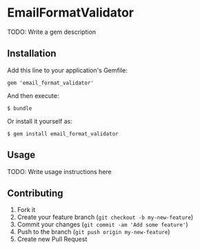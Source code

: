 # EmailFormatValidator

TODO: Write a gem description

## Installation

Add this line to your application's Gemfile:

    gem 'email_format_validator'

And then execute:

    $ bundle

Or install it yourself as:

    $ gem install email_format_validator

## Usage

TODO: Write usage instructions here

## Contributing

1. Fork it
2. Create your feature branch (`git checkout -b my-new-feature`)
3. Commit your changes (`git commit -am 'Add some feature'`)
4. Push to the branch (`git push origin my-new-feature`)
5. Create new Pull Request
